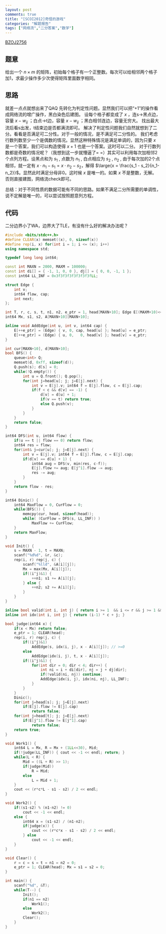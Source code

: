 ```yaml
---
layout: post
comments: true
title: "[SCOI2012]奇怪的游戏"
categories: "解题报告"
tags: ["网络流","二分答案","数学"]
---
```


[BZOJ2756][1]

## 题意

给出一个 $n \times m$ 的矩阵，初始每个格子有一个正整数。每次可以给相邻两个格子加1，求最少操作多少次使得矩阵里面数字相同。

<!--more-->

## 思路

就差一点点就想出来了QAQ
先转化为判定性问题。显然我们可以把“+1”的操作看成网络流的增广操作，黑白染色后建图。
设每个格子都变成了 $x$ ，连s->黑点边，容量 $x-w_{ij}$ ；白点->t边，容量 $x-w_{ij}$ ；黑白相邻连边，容量无穷大。
找出最大流后看s出发，t结束边是否都满流即可。
解决了判定性问题我们自然就想到了二分。看看是否满足可二分性。对于一般的情况，是不满足可二分性的。
我们考虑行数列数至少一个是偶数的情况。显然这种特殊情况是满足单调的，因为只要 $x$ 是一个答案，我们可以构造使得 $x+1$ 也是一个答案。这时可以二分。
对于行数列数都是奇数的情况呢？（我想到这一步就懵逼了= =）其实可以利用每次加相邻2个点列方程。设黑点和为 $s_1$ , 点数为 $n_1$ , 白点相应为 $s_2$ , $n_2$ , 由于每次加的2个点相邻，就一定有 $x \cdot n_1 - s_1 = x \cdot n_2 - s_2$，解得 $\large{x = \frac{s_1 - s_2}{n_1-n_2}}$。显然此时满足分母非0。这时候 $x$ 是唯一的。如果 $x$ 不是整数，无解。否则直接建图，网络流check即可。

总结：对于不同性质的数据可能有不同的思路。如果不满足二分所需要的单调性，说不定解是唯一的，可以尝试按照题意列方程。

## 代码

二分边界小了WA，边界大了TLE，有没有什么好的解决办法呢？

```cpp
#include <bits/stdc++.h>
#define CLEAR(x) memset((x), 0, sizeof(x))
#define rep(i, x) for(int i = 1; i <= (x); i++)
using namespace std;

typedef long long int64;

const int MAXN = 2000, MAXM = 100000;
const int di[] = { -1, 1, 0, 0 }, dj[] = { 0, 0, -1, 1 };
const int64 LL_INF = 0x3f3f3f3f3f3f3f3fLL;

struct Edge {
	int v;
	int64 flow, cap;
	int next;
};

int T, r, c, s, t, n1, n2, e_ptr = 1, head[MAXN+10]; Edge E[(MAXM+10)<<1];
int64 Mx, s1, s2, A[MAXN+10][MAXN+10];

inline void AddEdge(int u, int v, int64 cap) {
	E[++e_ptr] = (Edge) { v, 0, cap, head[u] }; head[u] = e_ptr;
	E[++e_ptr] = (Edge) { u, 0,   0, head[v] }; head[v] = e_ptr;
}

int cur[MAXN+10], d[MAXN+10];
bool BFS() {
	queue<int> Q;
	memset(d, 0xff, sizeof(d));
	Q.push(s); d[s] = 0;
	while(!Q.empty()) {	
		int u = Q.front(); Q.pop();
		for(int j=head[u]; j; j=E[j].next) {
			int v = E[j].v; int64 f = E[j].flow, c = E[j].cap;
			if(f < c && d[v] == -1) {
				d[v] = d[u] + 1;
				if(v == t) return true;
				else Q.push(v);
			}
		}
	}
	return false;
}

int64 DFS(int u, int64 flow) {
	if(u == t || flow == 0) return flow;
	int64 res = flow;
	for(int& j=cur[u]; j; j=E[j].next) {
		int v = E[j].v; int64 f = E[j].flow, c = E[j].cap;
		if(d[v] == d[u] + 1) {
			int64 aug = DFS(v, min(res, c-f));
			E[j].flow += aug; E[j^1].flow -= aug;
			res -= aug;
		}
	}
	return flow - res;
}

int64 Dinic() {
	int64 MaxFlow = 0, CurFlow = 0;
	while(BFS()) {
		memcpy(cur, head, sizeof(head));
		while( (CurFlow = DFS(s, LL_INF)) )
			MaxFlow += CurFlow;
	}
	return MaxFlow;
}

void Init() {
	s = MAXN - 1, t = MAXN;
	scanf("%d%d", &r, &c);
	rep(i, r) rep(j, c) {
		scanf("%lld", &A[i][j]);
		Mx = max(Mx, A[i][j]);
		if((i^j)&1) {
			++n1; s1 += A[i][j];
		} else {
			++n2; s2 += A[i][j];
		}
	}
}

inline bool valid(int i, int j) { return i >= 1  && i <= r && j >= 1 && j <= c; }
inline int idx(int i, int j) { return (i-1) * c + j; }

bool judge(int64 x) {
	if(x < Mx) return false;
	e_ptr = 1; CLEAR(head);
	rep(i, r) rep(j, c) {
		if((i^j)&1) 
			AddEdge(s, idx(i, j), x - A[i][j]); // >=0
		else
			AddEdge(idx(i, j), t, x - A[i][j]);
		if((i^j)&1) {
			for(int dir = 0; dir < 4; dir++) {
				int ni = i + di[dir], nj = j + dj[dir];
				if(!valid(ni, nj)) continue;
				AddEdge(idx(i, j), idx(ni, nj), LL_INF);
			}
		}
	}
	Dinic();
	for(int j=head[s]; j; j=E[j].next)
		if(E[j].flow != E[j].cap)
			return false;
	for(int j=head[t]; j; j=E[j].next) 
		if(E[j^1].flow != E[j^1].cap)
			return false;
	return true;
}

void Work1() {
	int64 L = Mx, R = Mx + (1LL<<30), Mid; 
	if(!judge(LL_INF)) { cout << -1 << endl; return; }
	while(L < R) {
		Mid = ((L + R) >> 1);
		if(judge(Mid)) 
			R = Mid;
		else 
			L = Mid + 1;
	}
	cout << (r*c*L - s1 - s2) / 2 << endl;
}

void Work2() {
	if((s1-s2) % (n1-n2) != 0)
		cout << -1 << endl;
	else {
		int64 x = (s1-s2) / (n1-n2);
		if(judge(x)) {
			cout << (r*c*x - s1 - s2) / 2 << endl;
		} else 
			cout << -1 << endl;
	}
}

void Clear() {
	r = c = s = t = n1 = n2 = 0; 
	e_ptr = 1; CLEAR(head); Mx = s1 = s2 = 0; 
}

int main() {
	scanf("%d", &T);
	while(T--) {
		Init(); 
		if(n1 == n2) 
			Work1(); 
		else 
			Work2();
		Clear();
	}
}
```



[1]:http://www.lydsy.com/JudgeOnline/problem.php?id=2756